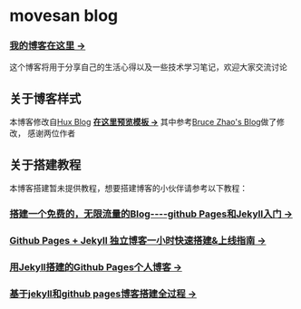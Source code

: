 # movesan blog

### [我的博客在这里 &rarr;](http://movesan.me)

这个博客将用于分享自己的生活心得以及一些技术学习笔记，欢迎大家交流讨论

## 关于博客样式

本博客修改自[Hux Blog](http://huangxuan.me)
**[在这里预览模板 &rarr;](http://huangxuan.me/huxblog-boilerplate/)**
其中参考[Bruce Zhao's Blog](http://brucezhaor.github.io/)做了修改，
感谢两位作者

## 关于搭建教程

本博客搭建暂未提供教程，想要搭建博客的小伙伴请参考以下教程：

### [搭建一个免费的，无限流量的Blog----github Pages和Jekyll入门 &rarr;](http://www.ruanyifeng.com/blog/2012/08/blogging_with_jekyll.html)
### [Github Pages + Jekyll 独立博客一小时快速搭建&上线指南 &rarr;](http://playingfingers.com/2016/03/26/build-a-blog/)
### [用Jekyll搭建的Github Pages个人博客 &rarr;](http://www.jianshu.com/p/88c9e72978b4)
### [基于jekyll和github pages博客搭建全过程 &rarr;](http://zackku.com/built-blog/)
